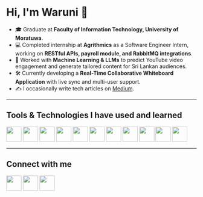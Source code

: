 # Hi, I'm Waruni 👋  

- 🎓 Graduate at **Faculty of Information Technology, University of Moratuwa**.  
- 💻 Completed internship at **Agrithmics** as a Software Engineer Intern, working on **RESTful APIs, payroll module, and RabbitMQ integrations**.  
- 🤖 Worked with **Machine Learning & LLMs** to predict YouTube video engagement and generate tailored content for Sri Lankan audiences.  
- 🛠️ Currently developing a **Real-Time Collaborative Whiteboard Application** with live sync and multi-user support.  
- ✍️ I occasionally write tech articles on [Medium](https://medium.com/@gunasenakgwc.20).  

---

## Tools & Technologies I have used and learned  

<p align="left">  
  <img src="https://cdn.jsdelivr.net/gh/devicons/devicon/icons/python/python-original.svg" width="40"/>  
  <img src="https://cdn.jsdelivr.net/gh/devicons/devicon/icons/pytorch/pytorch-original.svg" width="40"/>  
  <img src="https://cdn.jsdelivr.net/gh/devicons/devicon/icons/javascript/javascript-original.svg" width="40"/>  
  <img src="https://cdn.jsdelivr.net/gh/devicons/devicon/icons/react/react-original.svg" width="40"/>  
  <img src="https://cdn.jsdelivr.net/gh/devicons/devicon/icons/nodejs/nodejs-original.svg" width="40"/>  
  <img src="https://cdn.jsdelivr.net/gh/devicons/devicon/icons/csharp/csharp-original.svg" width="40"/>  
  <img src="https://cdn.jsdelivr.net/gh/devicons/devicon/icons/dot-net/dot-net-original.svg" width="40"/>  
  <img src="https://cdn.jsdelivr.net/gh/devicons/devicon/icons/mysql/mysql-original.svg" width="40"/>  
  <img src="https://cdn.jsdelivr.net/gh/devicons/devicon/icons/mongodb/mongodb-original.svg" width="40"/>  
  <img src="https://cdn.jsdelivr.net/gh/devicons/devicon/icons/git/git-original.svg" width="40"/>  
  <img src="https://cdn.jsdelivr.net/gh/devicons/devicon/icons/github/github-original.svg" width="40"/>  
</p>  

---

## Connect with me  

<p align="left">  
  <a href="https://www.linkedin.com/in/warunigunasena/" target="_blank"><img src="https://cdn-icons-png.flaticon.com/512/145/145807.png" width="40"/></a>  
  <a href="mailto:warunigunasena12@gmail.com" target="_blank"><img src="https://cdn-icons-png.flaticon.com/512/732/732200.png" width="40"/></a>  
  <a href="https://medium.com/@gunasenakgwc.20" target="_blank"><img src="https://cdn-icons-png.flaticon.com/512/5968/5968906.png" width="40"/></a>  
</p>  
